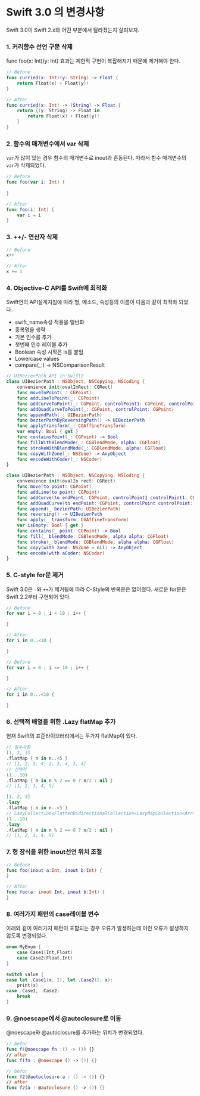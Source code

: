 # Swift 3.0 의 변경사항
Swift 3.0이 Swift 2.x와 어떤 부분에서 달라졌는지 살펴보자. 

### 1. 커리함수 선언 구문 삭제 
func foo(x: Int)(y: Int) 효과는 제한적 구현이 복잡해지기 때문에 제거해야 한다. 

```swift 
// Before
func curried(x: Int)(y: String) -> Float {
	return Float(x) + Float(y)!
}

// After
func curried(x: Int) -> (String) -> Float {
	return {(y: String) -> Float in 
		return Float(x) + Float(y)!
	}
}
```

### 2. 함수의 매개변수에서 var 삭제
`var`가 많이 있는 경우 함수의 매개변수로 inout과 혼동된다. 따라서 함수 매개변수의 `var`가 삭제되었다. 

```swift
// Before
func foo(var i: Int) {
	
}

// After
func foo(i: Int) {
	var i = i
}
```

### 3. ++/- 연산자 삭제

```swift
// Before
x++

// After
x += 1
```
### 4. Objective-C API를 Swift에 최적화
Swift언의 API설계지침에 따라 형, 메소드, 속성등의 이름이 다음과 같이 최적화 되었다.
* swift_name속성 적용을 일반화
* 중복명을 생략
* 기본 인수를 추가
* 첫번째 인수 레이블 추가
* Boolean 속성 시작은 is를 붙임
* Lowercase values
* compare(_:) -> NSComparisonResult

```swift
// UIBezierPath API in Swift2
class UIBezierPath : NSObject, NSCopying, NSCoding {
	convenience init(ovalInRect: CGRect)
	func moveToPoint(_: CGPoint)
	func addLineToPoint(_: CGPoint)
	func addCurveToPoint(_: CGPoint, controlPoint1: CGPoint, controlPoint2: CGPoint)
	func addQuadCurveToPoint(_: CGPoint, controlPoint: CGPoint)
	func appendPath(_: UIBezierPath)
	func bezierPathByReversingPath() -> UIBezierPath
	func applyTransform(_: CGAffineTransform)
	var empty: Bool { get }
	func containsPoint(_: CGPoint) -> Bool
	func fillWithBlendMode(_: CGBlendMode, alpha: CGFloat)
	func strokeWithBlendMode(_: CGBlendMode, alpha: CGFloat)
	func copyWithZone(_: NSZone) -> AnyObject
	func encodeWithCoder(_: NSCoder)
}
```

```swift
class UIBezierPath : NSObject, NSCopying, NSCoding {
	convenience init(ovalIn rect: CGRect)
	func move(to point: CGPoint)
	func addLine(to point: CGPoint)
	func addCurve(to endPoint: CGPoint, controlPoint1 controlPoint1: CGPoint, controlPoint2 controlPoint2: CGPoint)
	func addQuadCurve(to endPoint: CGPoint, controlPoint controlPoint: CGPoint)
	func append(_ bezierPath: UIBezierPath)
	func reversing() -> UIBezierPath
	func apply(_ transform: CGAffineTransform)
	var isEmpty: Bool { get }
	func contains(_ point: CGPoint) -> Bool
	func fill(_ blendMode: CGBlendMode, alpha alpha: CGFloat)
	func stroke(_ blendMode: CGBlendMode, alpha alpha: CGFloat)
	func copy(with zone: NSZone = nil) -> AnyObject
	func encode(with aCoder: NSCoder)
}
```

### 5. C-style for문 제거
Swift 3.0은 `-`와 `++`가 제거됨에 따라 C-Style의 반복문은 없어졌다. 새로운 for문은 Swift 2.2부터 구현되어 있다.
```swift
// Before
for var i = 0 ; i < 10 ; i++ {

}

// After
for i in 0..<10 {

}
```

```swift
// Before
for var i = 0 ; i <= 10 ; i++ {

}

// After
for i in 0...<10 {

}
```

### 6. 선택적 배열을 위한 .Lazy flatMap 추가
현재 Swift의 표준라이브러리에서는 두가지 flatMap이 있다.
```swift
// 필수사항
[1, 2, 3]
.flatMap { n in n..<5 } 
// [1, 2, 3, 4, 2, 3, 4, 3, 4]
// 선택적
(1...10)
.flatMap { n in n % 2 == 0 ? n/2 : nil }
// [1, 2, 3, 4, 5]
```

```swift
[1, 2, 3]
.lazy
.flatMap { n in n..<5 }
// LazyCollection<FlattenBidirectionalCollection<LazyMapCollection<Array<Int>, Range<Int>>>>
(1...10)
.lazy
.flatMap { n in n % 2 == 0 ? n/2 : nil }
// [1, 2, 3, 4, 5]
```


### 7. 형 장식을 위한 inout선언 위치 조절
```swift
// Before
func foo(inout a:Int, inout b:Int) {
}

// After
func foo(a: inout Int, inout b:Int) {
}
```

### 8. 여러가지 패턴의 case레이블 변수
아래와 같이 여러가지 패턴이 포함되는 경우 오류가 발생하는데 이런 오류가 발생하지 않도록 변경되었다.

```swift
enum MyEnum {
	case Case1(Int,Float)
	case Case2(Float,Int)
}

switch value {
case let .Case1(x, 2), let .Case2(2, x):
	print(x)
case .Case1, .Case2:
	break
}
```

### 9. @noescape에서 @autoclosure로 이동
@noescape와 @autoclosure를 추가하는 위치가 변경되었다. 

```swift
// befor
func f(@noescape fn :() -> ()) {}
// after
func f(fn : @noescape () -> ()) {}
```

```swift
// befor
func f2(@autoclosure a : () -> ()) {}
// after
func f2(a : @autoclosure () -> ()) {}
```







